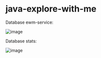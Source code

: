 # java-explore-with-me

Database ewm-service:

![image](https://github.com/user-attachments/assets/9d829698-ca75-40b1-bf21-72da7e232283)

Database stats:

![image](https://github.com/user-attachments/assets/3127f07f-24f0-448b-8483-4179c05e9f7b)

